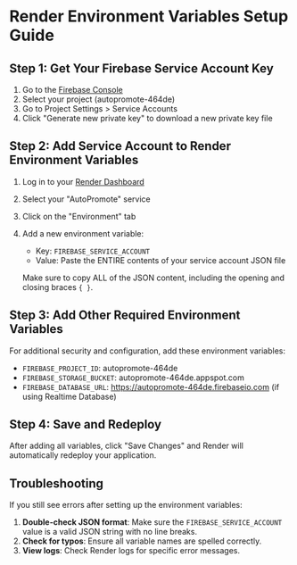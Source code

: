 # Render Environment Variables Setup Guide

## Step 1: Get Your Firebase Service Account Key

1. Go to the [Firebase Console](https://console.firebase.google.com/)
2. Select your project (autopromote-464de)
3. Go to Project Settings > Service Accounts
4. Click "Generate new private key" to download a new private key file

## Step 2: Add Service Account to Render Environment Variables

1. Log in to your [Render Dashboard](https://dashboard.render.com/)
2. Select your "AutoPromote" service
3. Click on the "Environment" tab
4. Add a new environment variable:
   - Key: `FIREBASE_SERVICE_ACCOUNT`
   - Value: Paste the ENTIRE contents of your service account JSON file
   
   Make sure to copy ALL of the JSON content, including the opening and closing braces `{ }`.

## Step 3: Add Other Required Environment Variables

For additional security and configuration, add these environment variables:

- `FIREBASE_PROJECT_ID`: autopromote-464de
- `FIREBASE_STORAGE_BUCKET`: autopromote-464de.appspot.com
- `FIREBASE_DATABASE_URL`: https://autopromote-464de.firebaseio.com (if using Realtime Database)

## Step 4: Save and Redeploy

After adding all variables, click "Save Changes" and Render will automatically redeploy your application.

## Troubleshooting

If you still see errors after setting up the environment variables:

1. **Double-check JSON format**: Make sure the `FIREBASE_SERVICE_ACCOUNT` value is a valid JSON string with no line breaks.
2. **Check for typos**: Ensure all variable names are spelled correctly.
3. **View logs**: Check Render logs for specific error messages.
